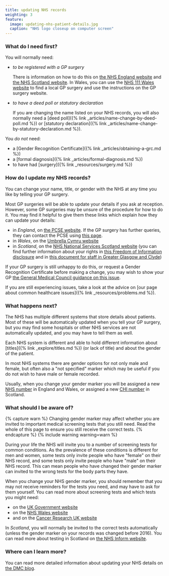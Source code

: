 ```yaml
---
title: updating NHS records
weighting: 3
feature:
  image: updating-nhs-patient-details.jpg
  caption: "NHS logo closeup on computer screen"
---
```


### What do I need first?

You will normally need:

- *to be registered with a GP surgery* 

  There is information on how to do this on [the NHS England website](https://www.nhs.uk/nhs-services/gps/how-to-register-with-a-gp-surgery/) and [the NHS Scotland website](https://www.nhsinform.scot/care-support-and-rights/nhs-services/doctors/registering-with-a-gp-practice). In Wales, you can use the [NHS 111 Wales website](https://111.wales.nhs.uk/localservices/) to find a local GP surgery and use the instructions on the GP surgery website.

- *to have a deed poll or statutory declaration*

  If you are changing the name listed on your NHS records, you will also normally need a [deed poll]({% link _articles/name-change-by-deed-poll.md %}) or [statutory declaration]({% link _articles/name-change-by-statutory-declaration.md %}).

You *do not* need:

- a [Gender Recognition Certificate]({% link _articles/obtaining-a-grc.md %})
- a [formal diagnosis]({% link _articles/formal-diagnosis.md %})
- to have had [surgery]({% link _resources/surgery.md %})

### How do I update my NHS records?

You can change your name, title, or gender with the NHS at any time you like by telling your GP surgery. 

Most GP surgeries will be able to update your details if you ask at reception. However, some GP surgeries may be unsure of the procedure for how to do it. You may find it helpful to give them these links which explain how they can update your details:

- in *England*, on [the PCSE website](https://pcse.england.nhs.uk/help/patient-registrations/adoption-and-gender-reassignment-processes). If the GP surgery has further queries, they can contact the PCSE using [this page](https://pcse.england.nhs.uk/contact-us/patient-registrations-enquiry-categories/adoptions-and-gender-reassignment).
- in *Wales*, on the [Umbrella Cymru website](https://umbrellagwent.od2.vtiger.com/kb/article/640439-Changing-Personal-Details-at-the-GP?catid=1&subid=4&coroner=false)
- in *Scotland*, on the [NHS National Services Scotland website](https://www.nss.nhs.scot/medical-services/patient-registration-and-medical-records/how-to-change-patient-details/) (you can find further information about your rights in [this Freedom of Information disclosure](https://www.nss.nhs.scot/publications/foi-000084-requirements-for-processing-a-change-of-gender-and-title/foi-000084-requirements-for-processing-a-change-of-gender-and-title-html/) and in [this document for staff in Greater Glasgow and Clyde](https://www.nhsggc.org.uk/media/255885/nhsggc_equalities__changing_your_chi.pdf))

If your GP surgery is still unhappy to do this, or request a Gender Recognition Certificate before making a change, you may wish to show your GP [the General Medical Council guidance on this issue](https://www.gmc-uk.org/professional-standards/ethical-hub/trans-healthcare#Confidentiality-and-equality).

If you are still experiencing issues, take a look at the advice on [our page about common healthcare issues]({% link _resources/problems.md %}).

### What happens next?

The NHS has multiple different systems that store details about patients. Most of these will be automatically updated when you tell your GP surgery, but you may find some hospitals or other NHS services are not automatically updated, and you may have to tell them as well. 

Each NHS system is different and able to hold different information about [titles]({% link _explore/titles.md %}) (or lack of title) and about the gender of the patient. 

In most NHS systems there are gender options for not only male and female, but often also a "not specified" marker which may be useful if you do not wish to have male or female recorded. 

Usually, when you change your gender marker you will be assigned a new [NHS number](
https://www.nhs.uk/using-the-nhs/about-the-nhs/what-is-an-nhs-number/) in England and Wales, or assigned a new [CHI number](https://www.nhsinform.scot/healthy-living/screening/screening-information-for-the-transgender-community) in Scotland.

### What should I be aware of?

{% capture warn %}
Changing gender marker may affect whether you are invited to important medical screening tests that you still need. Read the whole of this page to ensure you still receive the correct tests.
{% endcapture %}
{% include warning warning=warn %}

During your life the NHS will invite you to a number of screening tests for common conditions. As the prevalence of these conditions is different for men and women, some tests only invite people who have "female" on their NHS record, and some tests only invite people who have "male" on their NHS record. This can mean people who have changed their gender marker can invited to the wrong tests for the body parts they have.

When you change your NHS gender marker, you should remember that you may not receive reminders for the tests you need, and may have to ask for them yourself. You can read more about screening tests and which tests you might need:

- on the [UK Government website](https://www.gov.uk/government/publications/nhs-population-screening-information-for-transgender-people/nhs-population-screening-information-for-trans-people)
- on the [NHS Wales website](https://phw.nhs.wales/services-and-teams/cervical-screening-wales/information-resources/transgender-information/screening-information-for-people-who-are-transgender-non-binary-gender-diverse/)
- and on the [Cancer Research UK website](https://www.cancerresearchuk.org/about-cancer/screening/trans-and-non-binary-cancer-screening)

In *Scotland*, you will normally be invited to the correct tests automatically (unless the gender marker on your records was changed before 2016). You can read more about testing in Scotland on [the NHS Inform website](https://www.nhsinform.scot/healthy-living/screening/screening-information-for-the-transgender-community).

### Where can I learn more?

You can read more detailed information about updating your NHS details on [the DMC blog](https://www.dillonmarshallcowell.co.uk/legal-transition-blog/changing-your-nhs-number).